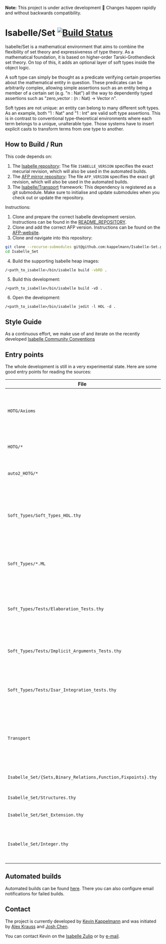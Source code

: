 **Note:** This project is under active development 🚧 Changes happen rapidly and without backwards compatibility.

# Isabelle/Set [![Build Status](https://github.com/kappelmann/Isabelle-Set/actions/workflows/build.yml/badge.svg)](https://github.com/kappelmann/Isabelle-Set/actions)

Isabelle/Set is a mathematical environment that aims to combine the flexibility of set theory and expressiveness of type theory.
As a mathematical foundation, it is based on higher-order Tarski-Grothendieck set theory.
On top of this, it adds an optional layer of soft types inside the object logic.

A soft type can simply be thought as a predicate verifying certain properties about the mathematical entity in question.
These predicates can be arbitrarily complex, allowing simple assertions such as an entity being a member of a certain set (e.g. "n : Nat")
all the way to dependently typed assertions such as "zero\_vector : (n : Nat) -> Vector n".

Soft types are not unique: an entity can belong to many different soft types.
As an example, both "1 : Nat" and "1 : Int" are valid soft type assertions.
This is in contrast to conventional type-theoretical environments where each term belongs to a unique, unalterable type.
Those systems have to insert explicit casts to transform terms from one type to another.

## How to Build / Run

This code depends on:
1. The [Isabelle repository](https://isabelle.in.tum.de/repos/isabelle):
   The file `ISABELLE_VERSION` specifies the exact mecurial revision,
   which will also be used in the automated builds.
2. The [AFP mirror repository](https://github.com/isabelle-prover/mirror-afp-devel/):
   The file `AFP_VERSION` specifies the exact git revision,
   which will also be used in the automated builds.
3. The [Isabelle/Transport](https://github.com/kappelmann/transport-isabelle) framework:
   This dependency is registered as a git submodule.
   Make sure to initialise and update submodules when you check out or update the repository.

Instructions:
1. Clone and prepare the correct Isabelle development version.
   Instructions can be found in the
   [README_REPOSITORY](https://isabelle.in.tum.de/repos/isabelle/file/tip/README_REPOSITORY).
2. Clone and add the correct AFP version.
   Instructions can be found on the
   [AFP-website](https://www.isa-afp.org/using.html).
3. Clone and navigate into this repository:
  ```bash
  git clone --recurse-submodules git@github.com:kappelmann/Isabelle-Set.git
  cd Isabelle_Set
  ```
4. Build the supporting Isabelle heap images:
  ```bash
  /<path_to_isabelle>/bin/isabelle build -vbRD .
  ```
5. Build this development:
  ```
  /<path_to_isabelle>/bin/isabelle build -vD .
  ```
6. Open the development:
  ```
  /<path_to_isabelle>/bin/isabelle jedit -l HOL -d .
  ```

## Style Guide

As a continuous effort, we make use of and iterate on the recently developed
[Isabelle Community Conventions](https://isabelle.systems/conventions/)

## Entry points

The whole development is still in a very experimental state.
Here are some good entry points for reading the sources:

File | Content
-----|--------
`HOTG/Axioms` | Axiomatisation of Tarski-Grothendieck set theory embedded in higher-order logic (HOTG).
`HOTG/*` | Basic set-theoretic results using HOTG.
`auto2_HOTG/*` | Experimental setup of the [auto2](https://www.isa-afp.org/entries/Auto2_HOL.html) prover for HOTG.
`Soft_Types/Soft_Types_HOL.thy` | Notion of soft type (based on HOL), types as predicates, function types, intersection types, etc.
`Soft_Types/*.ML` | Infrastructure for soft types: elaboration, unification, context data, etc.
`Soft_Types/Tests/Elaboration_Tests.thy` | Some examples of how soft type elaboration works, but mostly in the form of test cases.
`Soft_Types/Tests/Implicit_Arguments_Tests.thy` | Demonstrates automatic insertion of implicit arguments
`Soft_Types/Tests/Isar_Integration_tests.thy` | Demonstrates automatic generation of typing assumptions in proof contexts.
`Transport` | Recent work to transport definitions via Galois connections and equivalences ([source](https://github.com/kappelmann/transport-isabelle))
`Isabelle_Set/{Sets,Binary_Relations,Function,Fixpoints}.thy` | Further set-theoretic concepts with soft types
`Isabelle_Set/Structures.thy` | Basic syntax for structures
`Isabelle_Set/Set_Extension.thy` | Definitional set extension principle
`Isabelle_Set/Integer.thy` | Application of the set extension principle to construct `ℤ ⊇ ℕ`

## Automated builds

Automated builds can be found [here](https://github.com/kappelmann/Isabelle-Set/actions).
There you can also configure email notifications for failed builds.

## Contact

The project is currently developed by [Kevin Kappelmann](https://www21.in.tum.de/~kappelmk/)
and was initiated by [Alex Krauss](https://www21.in.tum.de/~krauss/) and [Josh Chen](https://joshchen.io/).

You can contact Kevin on the [Isabelle Zulip](https://isabelle.zulipchat.com/) or by [e-mail](kevin.kappelmann@tum.de).
